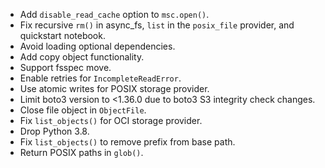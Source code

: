 - Add `disable_read_cache` option to `msc.open()`.
- Fix recursive `rm()` in async_fs, `list` in the `posix_file` provider, and quickstart notebook.
- Avoid loading optional dependencies.
- Add copy object functionality.
- Support fsspec move.
- Enable retries for `IncompleteReadError`.
- Use atomic writes for POSIX storage provider.
- Limit boto3 version to <1.36.0 due to boto3 S3 integrity check changes.
- Close file object in `ObjectFile`.
- Fix `list_objects()` for OCI storage provider.
- Drop Python 3.8.
- Fix `list_objects()` to remove prefix from base path.
- Return POSIX paths in `glob()`.
